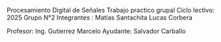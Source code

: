 Procesamiento Digital de Señales
Trabajo practico grupal
Ciclo lectivo: 2025
Grupo N°2
Integrantes : Matias Santachita
              Lucas Corbera

Profesor: Ing. Gutierrez Marcelo
Ayudante: Salvador Carballo
